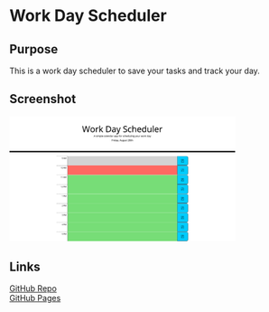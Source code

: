 # Work Day Scheduler

## Purpose
This is a work day scheduler to save your tasks and track your day.

## Screenshot
<img src="./assets/images/screenshot.jpg" width="400px;">

## Links
[GitHub Repo](https://github.com/apklopfenstein/day-scheduler) <br>
[GitHub Pages](https://apklopfenstein.github.io/day-scheduler/)
